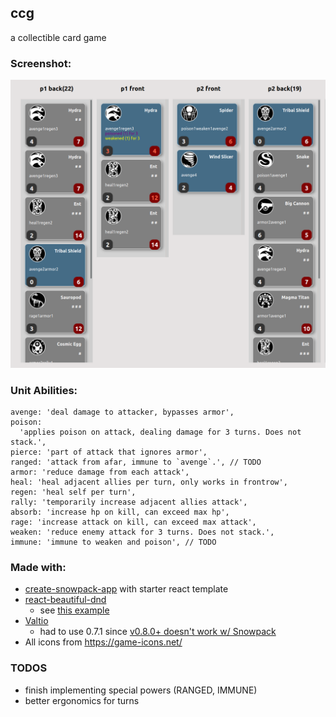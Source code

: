 ## ccg

a collectible card game

### Screenshot:

![screenshot](./play2.png)

### Unit Abilities:

```
avenge: 'deal damage to attacker, bypasses armor',
poison:
  'applies poison on attack, dealing damage for 3 turns. Does not stack.',
pierce: 'part of attack that ignores armor',
ranged: 'attack from afar, immune to `avenge`.', // TODO
armor: 'reduce damage from each attack',
heal: 'heal adjacent allies per turn, only works in frontrow',
regen: 'heal self per turn',
rally: 'temporarily increase adjacent allies attack',
absorb: 'increase hp on kill, can exceed max hp',
rage: 'increase attack on kill, can exceed max attack',
weaken: 'reduce enemy attack for 3 turns. Does not stack.',
immune: 'immune to weaken and poison', // TODO
```

### Made with:

- [create-snowpack-app](./README_CSA.md) with starter react template
- [react-beautiful-dnd](https://github.com/atlassian/react-beautiful-dnd)
  - see [this example](https://codesandbox.io/s/jovial-leakey-i0ex5)
- [Valtio](https://github.com/pmndrs/valtio)
  - had to use 0.7.1 since [v0.8.0+ doesn't work w/ Snowpack](https://github.com/pmndrs/valtio/issues/110)
- All icons from https://game-icons.net/

### TODOS

- finish implementing special powers (RANGED, IMMUNE)
- better ergonomics for turns
